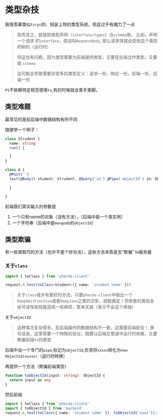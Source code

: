 # 类型杂技

我很羡慕类似`tsrpc`的、轻装上阵的类型系统，但这过于有魄力了一点
> 简而言之，就是把类型声明（`interface/types`）当`schema`用，
> 比如，声明一个请求 的`interface`，假设叫`RequestBody`, 那么请求体就会受到这个类型的制约（运行时）
>
>但这也有问题，因为类型既要为前端提供类型，又要在后端当作类型，又要做 `schema`
>
>这可能会导致需要非常多的类型定义：请求一份，响应一份，前端一份，后端一份

`PS`不依赖特定规范使用`ts`,有的时候就会束手束脚。


## 类型难题

最常见的是前后端中数据结构有所不同

随便举一个例子：
```ts
class Strudent {
  name: string
  run() {

  }
}

class A {
  @Post('')
  test(@Body() student: Strudent, @Query('id') @Pipe('objectId') id: ObjectId) {

  }

}
```
前端我们真实输入的参数是
1. 一个只有name的对象（没有方法），（后端中是一个类实例）
2. 一个字符串（后端中是`mongodb`的`objectId`）



## 类型欺骗
有一些很取巧的方法（也许不是个好办法），这些方法本质是去“欺骗” ts服务器

### 关于`class`
```ts
import { toClass } from 'phecda-client'

request.A.test(toClass<Student>({ name: 'student name' }))
```
> 关于`class`或许有更好的办法，只要`phecda-client`中做出一个`DeepOmitFunction`或者`DeepJson`之类的泛型，就能搞定！但嵌套的类型会给可读性和性能造成一些麻烦，暂未实装（表示不会这个体操）

关于`objectId`
> 这种情况复杂得多，前后端操作的数据结构不一致，这需要后端配合！
> 换句话说，这里需要一个特殊的协议，既要让后端在管道中运行时转换，又要欺骗前端`ts`的类型

后端中设一个专门的`pipe`,标记为`objectId`,负责将`xxxxx`转化为`new ObjectId(xxxxx)`（运行时转换）

再提供一个方法（欺骗前端类型）
```ts
function toObjectId(input: string): ObjectId {
  return input as any
}
```


然后前端
```ts
import { toClass } from 'phecda-client'
import { toObjectId } from 'backend'
request.A.test(toClass({ name: 'student name' }), toObjectId('xxxx'))// 本质还是字符串，在管道中转为objectid
```
